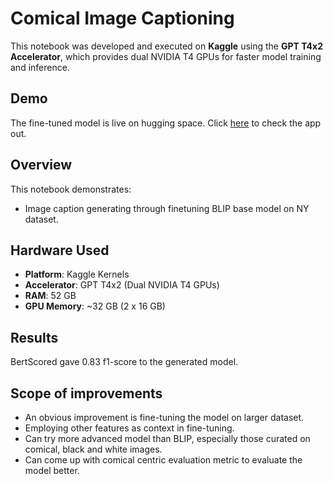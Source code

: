 #  Comical Image Captioning

This notebook was developed and executed on **Kaggle** using the **GPT T4x2 Accelerator**, which provides dual NVIDIA T4 GPUs for faster model training and inference.

## Demo

The fine-tuned model is live on hugging space. Click [here](https://huggingface.co/spaces/RSRathore/ny-captioning) to check the app out. 

## Overview

This notebook demonstrates:
- Image caption generating through finetuning BLIP base model on NY dataset.

## Hardware Used

- **Platform**: Kaggle Kernels
- **Accelerator**: GPT T4x2 (Dual NVIDIA T4 GPUs)
- **RAM**: 52 GB
- **GPU Memory**: ~32 GB (2 x 16 GB)

## Results

BertScored gave 0.83 f1-score to the generated model. 


## Scope of improvements

- An obvious improvement is fine-tuning the model on larger dataset. 
- Employing other features as context in fine-tuning. 
- Can try more advanced model than BLIP, especially those curated on comical, black and white images. 
- Can come up with comical centric evaluation metric to evaluate the model better. 
